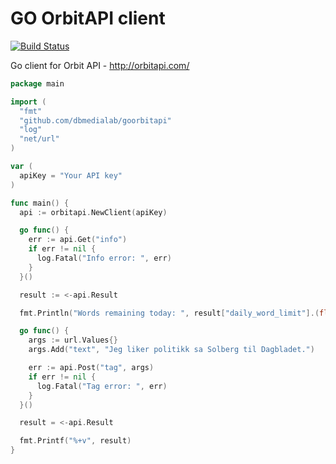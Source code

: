 GO OrbitAPI client
==================

[![Build Status](https://travis-ci.org/dbmedialab/goorbitapi.svg)](https://travis-ci.org/dbmedialab/goorbitapi)

Go client for Orbit API - http://orbitapi.com/


```GO
package main

import (
  "fmt"
  "github.com/dbmedialab/goorbitapi"
  "log"
  "net/url"
)

var (
  apiKey = "Your API key"
)

func main() {
  api := orbitapi.NewClient(apiKey)

  go func() {
    err := api.Get("info")
    if err != nil {
      log.Fatal("Info error: ", err)
    }
  }()

  result := <-api.Result

  fmt.Println("Words remaining today: ", result["daily_word_limit"].(float64)-result["words_today"].(float64))

  go func() {
    args := url.Values{}
    args.Add("text", "Jeg liker politikk sa Solberg til Dagbladet.")

    err := api.Post("tag", args)
    if err != nil {
      log.Fatal("Tag error: ", err)
    }
  }()

  result = <-api.Result

  fmt.Printf("%+v", result)
}
```
